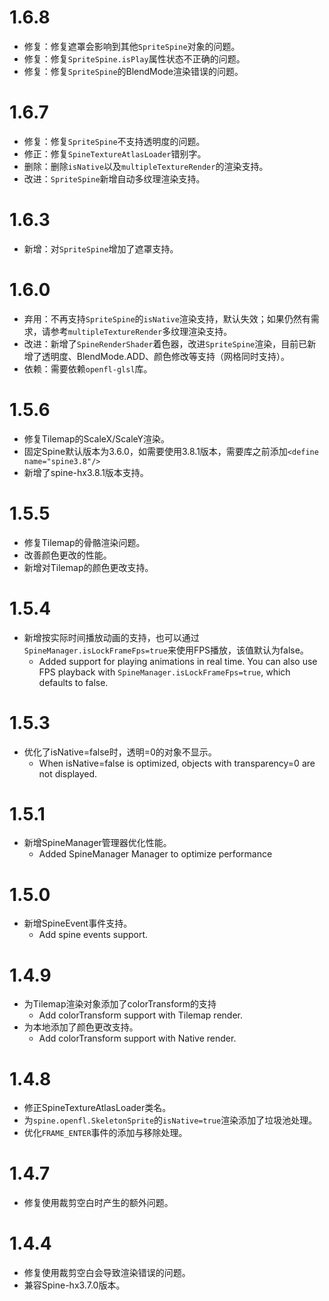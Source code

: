 # 1.6.8
- 修复：修复遮罩会影响到其他`SpriteSpine`对象的问题。
- 修复：修复`SpriteSpine.isPlay`属性状态不正确的问题。
- 修复：修复`SpriteSpine`的BlendMode渲染错误的问题。

# 1.6.7
- 修复：修复`SpriteSpine`不支持透明度的问题。
- 修正：修复`SpineTextureAtlasLoader`错别字。
- 删除：删除`isNative`以及`multipleTextureRender`的渲染支持。
- 改进：`SpriteSpine`新增自动多纹理渲染支持。

# 1.6.3
- 新增：对`SpriteSpine`增加了遮罩支持。

# 1.6.0
- 弃用：不再支持`SpriteSpine`的`isNative`渲染支持，默认失效；如果仍然有需求，请参考`multipleTextureRender`多纹理渲染支持。
- 改进：新增了`SpineRenderShader`着色器，改进`SpriteSpine`渲染，目前已新增了透明度、BlendMode.ADD、颜色修改等支持（网格同时支持）。
- 依赖：需要依赖`openfl-glsl`库。

# 1.5.6
- 修复Tilemap的ScaleX/ScaleY渲染。
- 固定Spine默认版本为3.6.0，如需要使用3.8.1版本，需要库之前添加`<define name="spine3.8"/>`
- 新增了spine-hx3.8.1版本支持。

# 1.5.5
- 修复Tilemap的骨骼渲染问题。
- 改善颜色更改的性能。
- 新增对Tilemap的颜色更改支持。

# 1.5.4
- 新增按实际时间播放动画的支持，也可以通过`SpineManager.isLockFrameFps=true`来使用FPS播放，该值默认为false。
    - Added support for playing animations in real time. You can also use FPS playback with `SpineManager.isLockFrameFps=true`, which defaults to false.

# 1.5.3
- 优化了isNative=false时，透明=0的对象不显示。
	- When isNative=false is optimized, objects with transparency=0 are not displayed.

# 1.5.1
- 新增SpineManager管理器优化性能。
    - Added SpineManager Manager to optimize performance

# 1.5.0
- 新增SpineEvent事件支持。
	- Add spine events support.

# 1.4.9
- 为Tilemap渲染对象添加了colorTransform的支持
    - Add colorTransform support with Tilemap render. 
- 为本地添加了颜色更改支持。
    - Add colorTransform support with Native render.

# 1.4.8
- 修正SpineTextureAtlasLoader类名。
- 为`spine.openfl.SkeletonSprite`的`isNative=true`渲染添加了垃圾池处理。
- 优化`FRAME_ENTER`事件的添加与移除处理。

# 1.4.7
- 修复使用裁剪空白时产生的额外问题。

# 1.4.4
- 修复使用裁剪空白会导致渲染错误的问题。
- 兼容Spine-hx3.7.0版本。
